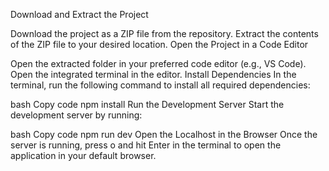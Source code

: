 
Download and Extract the Project

Download the project as a ZIP file from the repository.
Extract the contents of the ZIP file to your desired location.
Open the Project in a Code Editor

Open the extracted folder in your preferred code editor (e.g., VS Code).
Open the integrated terminal in the editor.
Install Dependencies
In the terminal, run the following command to install all required dependencies:

bash
Copy code
npm install
Run the Development Server
Start the development server by running:

bash
Copy code
npm run dev
Open the Localhost in the Browser
Once the server is running, press o and hit Enter in the terminal to open the application in your default browser.
